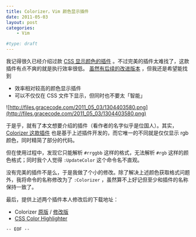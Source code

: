 ```yaml
---
title: Colorizer，Vim 颜色显示插件
date: 2011-05-03
layout: post
categories:
    - Vim

#type: draft
---
```


我记得很久已经介绍过款  [CSS 显示颜色的插件]({{site.urls}}/posts/977/) 。不过完美的插件太难找了，这款插件有点不爽的就是执行效率很低。 [虽然有后续的改进版本](https://github.com/feelinglucky/vimrc/blob/master/vimfiles/syntax/css.vim) ，但我还是希望能找到

* 效率相对较高的颜色显示插件
* 可以不仅仅在 CSS 文件下显示，但同时也不要太「智能」


![http://files.gracecode.com/2011_05_03/1304403580.png](http://files.gracecode.com/2011_05_03/1304403580.png)

于是乎，就有了本文想要介绍的插件（看作者的名字似乎是位国人）。其实， [Colorizer 这款插件](http://www.vim.org/scripts/script.php?script_id=3567) 也是基于上述插件开发的，而它唯一的不同就是仅仅显示 rgb 颜色，同时精简了部分的代码。

但在使用过程中，发现它只能解析 `#rrggbb` 这样的格式，无法解析 `#rgb` 这样的颜色格式；同时我个人觉得 `:UpdateColor` 这个命令名不直观。

没有完美的插件不是么，于是我做了个小的修改。除了解决上述颜色获取格式问题外，我将命令的名称修改为了 `:Colorizer` ，虽然算不上好记但至少和插件的名称保持一致了。

最后，提供上述两个插件本人修改后的下载地址：

* Colorizer  [原版](http://www.vim.org/scripts/script.php?script_id=3567)  /  [修改版](https://github.com/feelinglucky/vimrc/blob/master/vimfiles/plugin/colorizer.vim) 
*  [CSS Color Highlighter](https://github.com/feelinglucky/vimrc/blob/master/vimfiles/syntax/css.vim) 


`-- EOF --`
